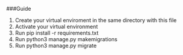 ###Guide

1. Create your virtual enviroment in the same directory with this file
2. Activate your virtual environment
3. Run pip install -r requirements.txt
4. Run python3 manage.py makemigrations
5. Run python3 manage.py migrate